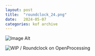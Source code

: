 ```yaml
---
layout:	post
title:	"roundclock_24.png"
date:	2024-05-07
categories:	kof archive
---
```


![Image Alt](https://k0f.github.io/assets/Roundclock_24.png)

![WIP / Roundclock on OpenProcessing](https://openprocessing.org/sketch/2262751)
